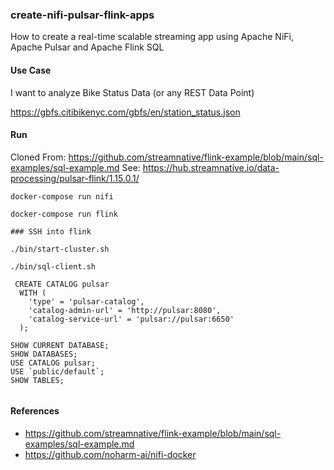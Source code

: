 ### create-nifi-pulsar-flink-apps

How to create a real-time scalable streaming app using Apache NiFi, Apache Pulsar and Apache Flink SQL

#### Use Case

I want to analyze Bike Status Data (or any REST Data Point)

https://gbfs.citibikenyc.com/gbfs/en/station_status.json

#### Run

Cloned From:   https://github.com/streamnative/flink-example/blob/main/sql-examples/sql-example.md
See:   https://hub.streamnative.io/data-processing/pulsar-flink/1.15.0.1/

````
docker-compose run nifi

docker-compose run flink

### SSH into flink

./bin/start-cluster.sh

./bin/sql-client.sh

 CREATE CATALOG pulsar
  WITH (
    'type' = 'pulsar-catalog',
    'catalog-admin-url' = 'http://pulsar:8080',
    'catalog-service-url' = 'pulsar://pulsar:6650'
  );
  
SHOW CURRENT DATABASE;
SHOW DATABASES;
USE CATALOG pulsar;
USE `public/default`;
SHOW TABLES;


````

#### References

* https://github.com/streamnative/flink-example/blob/main/sql-examples/sql-example.md
* https://github.com/noharm-ai/nifi-docker
